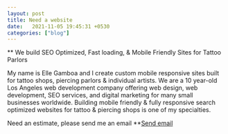 ```yaml
---
layout: post
title: Need a website
date:   2021-11-05 19:45:31 +0530
categories: ["blog"]
---
```

** We build SEO Optimized, Fast loading, & Mobile Friendly Sites for Tattoo Parlors

My name is Elle Gamboa and I create custom mobile responsive sites built for tattoo shops, piercing parlors
& individual artists. We are a 10 year-old Los Angeles web development company offering web design, web development, SEO
services, and digital marketing for many small businesses worldwide. Building mobile friendly & fully
responsive search optimized websites for tattoo & piercing shops is one of my specialties.

Need an estimate, please send me an email
**<a href="mailto:webdesigner2go@gmail.com">Send email</a>
